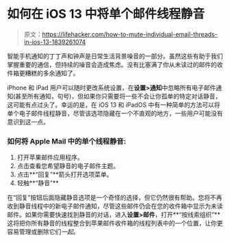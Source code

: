 # 如何在 iOS 13 中将单个邮件线程静音

> 原文：<https://lifehacker.com/how-to-mute-individual-email-threads-in-ios-13-1839261074>

智能手机通知的丁丁声和钟声是日常生活背景噪音的一部分。虽然这些有助于我们掌握重要的通信，但持续的噪音会造成焦虑。没有比塞满了你从未读过的邮件的收件箱更糟糕的多余通知了。



iPhone 和 iPad 用户可以随时更改系统设置，在**设置>通知**中忽略所有电子邮件通知(甚至所有通知，句号)，但如果你只需要将一些不会让你孤单的特定对话静音，这可能有点过头了。幸运的是，在 iOS 13 和 iPadOS 中有一种简单的方法可以将单个电子邮件线程静音，尽管该选项隐藏在一个不直观的地方，一些用户可能没有意识到这一点。

### 如何将 Apple Mail 中的单个线程静音:

1.  打开苹果邮件应用程序。
2.  点击查看您希望静音的电子邮件主题。
3.  点击**“回复”**箭头打开选项菜单。
4.  轻触**“静音”**

在“回复”按钮后面隐藏静音选项是一个奇怪的选择，但它仍然很有帮助。您将不再收到静音线程中的新电子邮件通知，尽管这些邮件仍会在您的收件箱中显示为未读邮件。如果你需要快速找到静音的对话，进入**设置>邮件**，打开**“按线索组织”**这将把你所有静音的线程整合到苹果邮件收件箱的线程列表中的一个位置，让你更容易管理或删除它们*一起*。